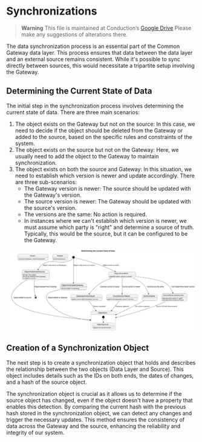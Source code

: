 # Synchronizations

> **Warning**
> This file is maintained at Conduction’s [Google Drive](https://docs.google.com/document/d/1bJ45SdIaB21TdIoB2sL5biXeJ_L_6QbrfMb0TmzgXGs/edit) Please make any suggestions of alterations there.

The data synchronization process is an essential part of the Common Gateway data layer. This process ensures that data between the data layer and an external source remains consistent. While it's possible to sync directly between sources, this would necessitate a tripartite setup involving the Gateway.

## Determining the Current State of Data

The initial step in the synchronization process involves determining the current state of data. There are three main scenarios:

1.  The object exists on the Gateway but not on the source: In this case, we need to decide if the object should be deleted from the Gateway or added to the source, based on the specific rules and constraints of the system.
2.  The object exists on the source but not on the Gateway: Here, we usually need to add the object to the Gateway to maintain synchronization.
3.  The object exists on both the source and Gateway: In this situation, we need to establish which version is newer and update accordingly. There are three sub-scenarios:
    *   The Gateway version is newer: The source should be updated with the Gateway's version.
    *   The source version is newer: The Gateway should be updated with the source's version.
    *   The versions are the same: No action is required.
    *   In instances where we can't establish which version is newer, we must assume which party is "right" and determine a source of truth. Typically, this would be the source, but it can be configured to be the Gateway.

![synchronization.svg](synchronization.svg)

## Creation of a Synchronization Object

The next step is to create a synchronization object that holds and describes the relationship between the two objects (Data Layer and Source). This object includes details such as the IDs on both ends, the dates of changes, and a hash of the source object.

The synchronization object is crucial as it allows us to determine if the source object has changed, even if the object doesn't have a property that enables this detection. By comparing the current hash with the previous hash stored in the synchronization object, we can detect any changes and trigger the necessary updates. This method ensures the consistency of data across the Gateway and the source, enhancing the reliability and integrity of our system.

